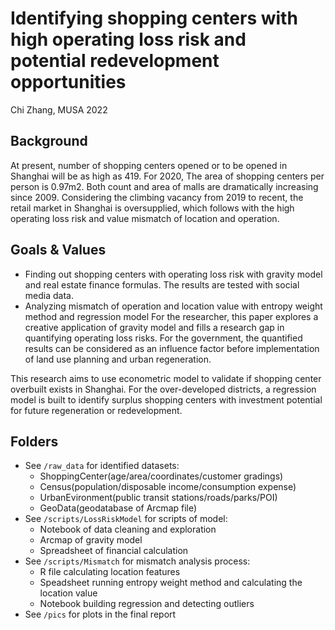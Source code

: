 # Identifying shopping centers with high operating loss risk and potential redevelopment opportunities

Chi Zhang, MUSA 2022
## Background
At present, number of shopping centers opened or to be opened in Shanghai will be as high as 419. For 2020, The area of shopping centers per person is 0.97m2. Both count and area of malls are dramatically increasing since 2009. Considering the climbing vacancy from 2019 to recent, the retail market in Shanghai is oversupplied, which follows with the high operating loss risk and value mismatch of location and operation.
## Goals & Values
- Finding out shopping centers with operating loss risk with gravity model and real estate finance formulas. The results are tested with social media data.
- Analyzing mismatch of operation and location value with entropy weight method and regression model
For the researcher, this paper explores a creative application of gravity model and fills a research gap in quantifying operating loss risks. For the government, the quantified results can be considered as an influence factor before implementation of land use planning and urban regeneration.

This research aims to use econometric model to validate if shopping center overbuilt exists in Shanghai. For the over-developed districts, a regression model is built to identify surplus shopping centers with investment potential for future regeneration or redevelopment.
## Folders
- See `/raw_data` for identified datasets:
  - ShoppingCenter(age/area/coordinates/customer gradings)
  - Census(population/disposable income/consumption expense)
  - UrbanEvironment(public transit stations/roads/parks/POI)
  - GeoData(geodatabase of Arcmap file)
- See `/scripts/LossRiskModel` for scripts of model:
  - Notebook of data cleaning and exploration
  - Arcmap of gravity model
  - Spreadsheet of financial calculation
- See `/scripts/Mismatch` for mismatch analysis process:
  - R file calculating location features
  - Speadsheet running entropy weight method and calculating the location value
  - Notebook building regression and detecting outliers
- See `/pics` for plots in the final report

